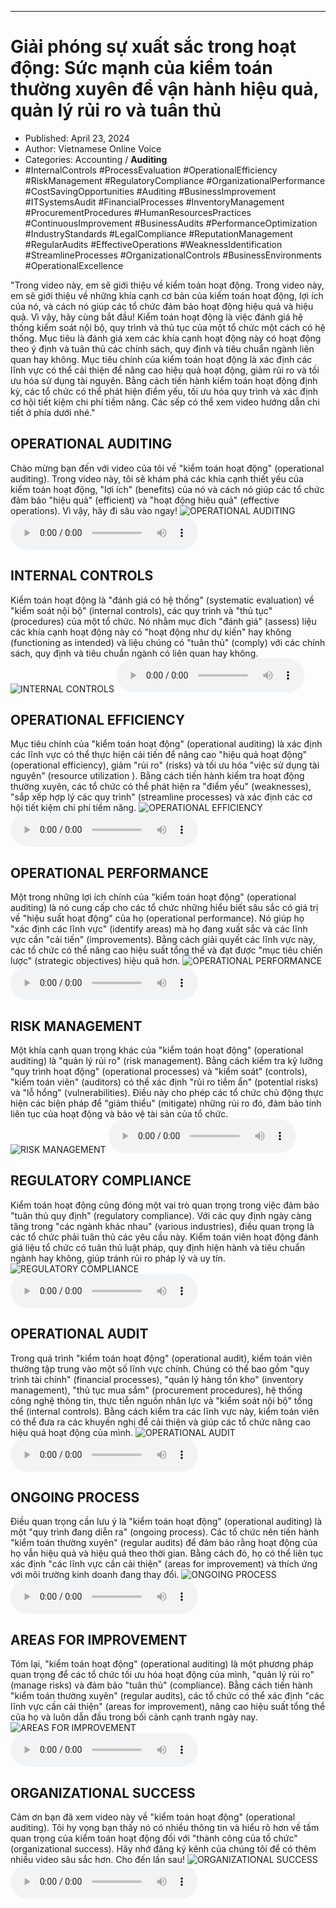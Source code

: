
---

# Giải phóng sự xuất sắc trong hoạt động: Sức mạnh của kiểm toán thường xuyên để vận hành hiệu quả, quản lý rủi ro và tuân thủ

- Published: April 23, 2024
- Author: Vietnamese Online Voice
- Categories: Accounting / **Auditing**
- #InternalControls #ProcessEvaluation #OperationalEfficiency #RiskManagement #RegulatoryCompliance #OrganizationalPerformance #CostSavingOpportunities #Auditing #BusinessImprovement #ITSystemsAudit #FinancialProcesses #InventoryManagement #ProcurementProcedures #HumanResourcesPractices #ContinuousImprovement #BusinessAudits #PerformanceOptimization #IndustryStandards #LegalCompliance #ReputationManagement #RegularAudits #EffectiveOperations #WeaknessIdentification #StreamlineProcesses #OrganizationalControls #BusinessEnvironments #OperationalExcellence

"Trong video này, em sẽ giới thiệu về kiểm toán hoạt động. Trong video này, em sẽ giới thiệu về những khía cạnh cơ bản của kiểm toán hoạt động, lợi ích của nó, và cách nó giúp các tổ chức đảm bảo hoạt động hiệu quả và hiệu quả. Vì vậy, hãy cùng bắt đầu! Kiểm toán hoạt động là việc đánh giá hệ thống kiểm soát nội bộ, quy trình và thủ tục của một tổ chức một cách có hệ thống. Mục tiêu là đánh giá xem các khía cạnh hoạt động này có hoạt động theo ý định và tuân thủ các chính sách, quy định và tiêu chuẩn ngành liên quan hay không. Mục tiêu chính của kiểm toán hoạt động là xác định các lĩnh vực có thể cải thiện để nâng cao hiệu quả hoạt động, giảm rủi ro và tối ưu hóa sử dụng tài nguyên. Bằng cách tiến hành kiểm toán hoạt động định kỳ, các tổ chức có thể phát hiện điểm yếu, tối ưu hóa quy trình và xác định cơ hội tiết kiệm chi phí tiềm năng. Các sếp có thể xem video hướng dẫn chi tiết ở phía dưới nhé."


## OPERATIONAL AUDITING

Chào mừng bạn đến với video của tôi về "kiểm toán hoạt động" (operational auditing). Trong video này, tôi sẽ khám phá các khía cạnh thiết yếu của kiểm toán hoạt động, "lợi ích" (benefits) của nó và cách nó giúp các tổ chức đảm bảo "hiệu quả" (efficient) và "hoạt động hiệu quả" (effective operations). Vì vậy, hãy đi sâu vào ngay!
![OPERATIONAL AUDITING](https://http-archiver-apis-production-80.schnworks.com/storage/images/transitions/2024-04-23/transition-6867879647-Montserrat-Bold-512DA8.jpg)
<audio controls>
    <source src="https://http-archiver-apis-production-80.schnworks.com/storage/audio/file-4033828840.mp3" type="audio/mpeg">
</audio>



## INTERNAL CONTROLS

Kiểm toán hoạt động là "đánh giá có hệ thống" (systematic evaluation) về "kiểm soát nội bộ" (internal controls), các quy trình và "thủ tục" (procedures) của một tổ chức. Nó nhằm mục đích "đánh giá" (assess) liệu các khía cạnh hoạt động này có "hoạt động như dự kiến" hay không (functioning as intended) và liệu chúng có "tuân thủ" (comply) với các chính sách, quy định và tiêu chuẩn ngành có liên quan hay không.
![INTERNAL CONTROLS](https://http-archiver-apis-production-80.schnworks.com/storage/images/transitions/2024-04-23/transition--22179392340-Montserrat-Bold-283593.jpg)
<audio controls>
    <source src="https://http-archiver-apis-production-80.schnworks.com/storage/audio/file-11646928483.mp3" type="audio/mpeg">
</audio>



## OPERATIONAL EFFICIENCY

Mục tiêu chính của "kiểm toán hoạt động" (operational auditing) là xác định các lĩnh vực có thể thực hiện cải tiến để nâng cao "hiệu quả hoạt động" (operational efficiency), giảm "rủi ro" (risks) và tối ưu hóa "việc sử dụng tài nguyên" (resource utilization ). Bằng cách tiến hành kiểm tra hoạt động thường xuyên, các tổ chức có thể phát hiện ra "điểm yếu" (weaknesses), "sắp xếp hợp lý các quy trình" (streamline processes) và xác định các cơ hội tiết kiệm chi phí tiềm năng.
![OPERATIONAL EFFICIENCY](https://http-archiver-apis-production-80.schnworks.com/storage/images/transitions/2024-04-23/transition--12081790479-Montserrat-ExtraBold-512DA8.jpg)
<audio controls>
    <source src="https://http-archiver-apis-production-80.schnworks.com/storage/audio/file-196863752.mp3" type="audio/mpeg">
</audio>



## OPERATIONAL PERFORMANCE

Một trong những lợi ích chính của "kiểm toán hoạt động" (operational auditing) là nó cung cấp cho các tổ chức những hiểu biết sâu sắc có giá trị về "hiệu suất hoạt động" của họ (operational performance). Nó giúp họ "xác định các lĩnh vực" (identify areas) mà họ đang xuất sắc và các lĩnh vực cần "cải tiến" (improvements). Bằng cách giải quyết các lĩnh vực này, các tổ chức có thể nâng cao hiệu suất tổng thể và đạt được "mục tiêu chiến lược" (strategic objectives) hiệu quả hơn.
![OPERATIONAL PERFORMANCE](https://http-archiver-apis-production-80.schnworks.com/storage/images/transitions/2024-04-23/transition-1937581012-Montserrat-ExtraBold-7B1FA2.jpg)
<audio controls>
    <source src="https://http-archiver-apis-production-80.schnworks.com/storage/audio/file-8666227056.mp3" type="audio/mpeg">
</audio>



## RISK MANAGEMENT

Một khía cạnh quan trọng khác của "kiểm toán hoạt động" (operational auditing) là "quản lý rủi ro" (risk management). Bằng cách kiểm tra kỹ lưỡng "quy trình hoạt động" (operational processes) và "kiểm soát" (controls), "kiểm toán viên" (auditors) có thể xác định "rủi ro tiềm ẩn" (potential risks) và "lỗ hổng" (vulnerabilities). Điều này cho phép các tổ chức chủ động thực hiện các biện pháp để "giảm thiểu" (mitigate) những rủi ro đó, đảm bảo tính liên tục của hoạt động và bảo vệ tài sản của tổ chức.
![RISK MANAGEMENT](https://http-archiver-apis-production-80.schnworks.com/storage/images/transitions/2024-04-23/transition-39879689384-Montserrat-Bold-283593.jpg)
<audio controls>
    <source src="https://http-archiver-apis-production-80.schnworks.com/storage/audio/file-20657685287.mp3" type="audio/mpeg">
</audio>



## REGULATORY COMPLIANCE

Kiểm toán hoạt động cũng đóng một vai trò quan trọng trong việc đảm bảo "tuân thủ quy định" (regulatory compliance). Với các quy định ngày càng tăng trong "các ngành khác nhau" (various industries), điều quan trọng là các tổ chức phải tuân thủ các yêu cầu này. Kiểm toán viên hoạt động đánh giá liệu tổ chức có tuân thủ luật pháp, quy định hiện hành và tiêu chuẩn ngành hay không, giúp tránh rủi ro pháp lý và uy tín.
![REGULATORY COMPLIANCE](https://http-archiver-apis-production-80.schnworks.com/storage/images/transitions/2024-04-23/transition-6889252927-Montserrat-Thin-1A237E.jpg)
<audio controls>
    <source src="https://http-archiver-apis-production-80.schnworks.com/storage/audio/file-2867389639.mp3" type="audio/mpeg">
</audio>



## OPERATIONAL AUDIT

Trong quá trình "kiểm toán hoạt động" (operational audit), kiểm toán viên thường tập trung vào một số lĩnh vực chính. Chúng có thể bao gồm "quy trình tài chính" (financial processes), "quản lý hàng tồn kho" (inventory management), "thủ tục mua sắm" (procurement procedures), hệ thống công nghệ thông tin, thực tiễn nguồn nhân lực và "kiểm soát nội bộ" tổng thể (internal controls). Bằng cách kiểm tra các lĩnh vực này, kiểm toán viên có thể đưa ra các khuyến nghị để cải thiện và giúp các tổ chức nâng cao hiệu quả hoạt động của mình.
![OPERATIONAL AUDIT](https://http-archiver-apis-production-80.schnworks.com/storage/images/transitions/2024-04-23/transition--20208567152-Montserrat-Black-673AB7.jpg)
<audio controls>
    <source src="https://http-archiver-apis-production-80.schnworks.com/storage/audio/file-47772872323.mp3" type="audio/mpeg">
</audio>



## ONGOING PROCESS

Điều quan trọng cần lưu ý là "kiểm toán hoạt động" (operational auditing) là một "quy trình đang diễn ra" (ongoing process). Các tổ chức nên tiến hành "kiểm toán thường xuyên" (regular audits) để đảm bảo rằng hoạt động của họ vẫn hiệu quả và hiệu quả theo thời gian. Bằng cách đó, họ có thể liên tục xác định "các lĩnh vực cần cải thiện" (areas for improvement) và thích ứng với môi trường kinh doanh đang thay đổi.
![ONGOING PROCESS](https://http-archiver-apis-production-80.schnworks.com/storage/images/transitions/2024-04-23/transition--19035000073-Montserrat-Regular-7B1FA2.jpg)
<audio controls>
    <source src="https://http-archiver-apis-production-80.schnworks.com/storage/audio/file-14307064987.mp3" type="audio/mpeg">
</audio>



## AREAS FOR IMPROVEMENT

Tóm lại, "kiểm toán hoạt động" (operational auditing) là một phương pháp quan trọng để các tổ chức tối ưu hóa hoạt động của mình, "quản lý rủi ro" (manage risks) và đảm bảo "tuân thủ" (compliance). Bằng cách tiến hành "kiểm toán thường xuyên" (regular audits), các tổ chức có thể xác định "các lĩnh vực cần cải thiện" (areas for improvement), nâng cao hiệu suất tổng thể của họ và luôn dẫn đầu trong bối cảnh cạnh tranh ngày nay.
![AREAS FOR IMPROVEMENT](https://http-archiver-apis-production-80.schnworks.com/storage/images/transitions/2024-04-23/transition-9350491129-Montserrat-Medium-4A148C.jpg)
<audio controls>
    <source src="https://http-archiver-apis-production-80.schnworks.com/storage/audio/file-47457701678.mp3" type="audio/mpeg">
</audio>



## ORGANIZATIONAL SUCCESS

Cảm ơn bạn đã xem video này về "kiểm toán hoạt động" (operational auditing). Tôi hy vọng bạn thấy nó có nhiều thông tin và hiểu rõ hơn về tầm quan trọng của kiểm toán hoạt động đối với "thành công của tổ chức" (organizational success). Hãy nhớ đăng ký kênh của chúng tôi để có thêm nhiều video sâu sắc hơn. Cho đến lần sau!
![ORGANIZATIONAL SUCCESS](https://http-archiver-apis-production-80.schnworks.com/storage/images/transitions/2024-04-23/transition-13091500904-Montserrat-Regular-512DA8.jpg)
<audio controls>
    <source src="https://http-archiver-apis-production-80.schnworks.com/storage/audio/file-12729176077.mp3" type="audio/mpeg">
</audio>

